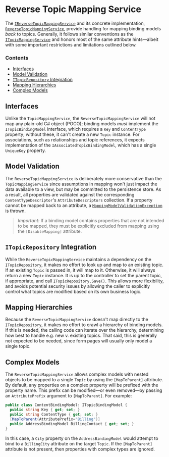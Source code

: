 ﻿# Reverse Topic Mapping Service
The [`IReverseTopicMappingService`](IReverseTopicMappingService.cs) and its concrete implementation, [`ReverseTopicMappingService`](ReverseTopicMappingService.cs), provide handling for mapping binding models _back_ to topics. Generally, it follows similar conventions as the [`ITopicMappingService`](../README.md) and honors most of the same attribute hints—albeit with some important restrictions and limitations outlined below.

### Contents
- [Interfaces](#interfaces)
- [Model Validation](#model-validation)
- [`ITopicRepository` Integration](#itopicrepository-integration)
- [Mapping Hierarchies](#mapping-hierarchies)
- [Complex Models](#complex-models)

## Interfaces
Unlike the `TopicMappingService`, the `ReverseTopicMappingService` will not map any plain-old C# object (POCO); binding models _must_ implement the `ITopicBindingModel` interface, which requires a `Key` and `ContentType` property; without these, it can't create a new `Topic` instance. For associations, such as relationships and topic references, it expects implementation of the `IAssociatedTopicBindingModel`, which has a single `UniqueKey` property.

## Model Validation
The `ReverseTopicMappingService` is deliberately more conservative than the `TopicMappingService` since assumptions in mapping won't just impact the data available to a view, but may be committed to the persistence store. As a result, all properties are validated against the corresponding `ContentTypeDescriptor`'s `AttributeDescriptors` collection. If a property cannot be mapped back to an attribute, a [`MappingModelValidationException`](../MappingModelValidationException.cs) is thrown.

> _Important:_ If a binding model contains properties that are not intended to be mapped, they must be explicitly excluded from mapping using the `[DisableMapping]` attribute.

## `ITopicRepository` Integration
While the `ReverseTopicMappingService` maintains a dependency on the `ITopicRepository`, it makes no effort to look up and map to an existing topic. If an existing `Topic` is passed in, it will map to it. Otherwise, it will always return a new `Topic` instance. It is up to the controller to set the parent topic, if appropriate, and call `ITopicRepository.Save()`. This allows more flexibility, and avoids potential security issues by allowing the caller to explicitly control what topics are modified based on its own business logic.

## Mapping Hierarchies
Because the `ReverseTopicMappingService` doesn't map directly to the `ITopicRepository`, it makes no effort to crawl a hierarchy of binding models. If this is needed, the calling code can iterate over the hierarchy, determining how best to handle e.g. new v. existing topics. That said, this is generally not expected to be needed, since form pages will usually only model a single topic.

## Complex Models
The `ReverseTopicMappingService` allows complex models with nested objects to be mapped to a single `Topic` by using the `[MapToParent]` attribute. By default, any properties on a complex property will be prefixed with the property name. This prefix can be modified—or even removed—by passing an `AttributePrefix` argument to `[MapToParent]`. For example:
```csharp
public class ContentBindingModel: ITopicBindingModel {
  public string Key { get; set; }
  public string ContentType { get; set; }
  [MapToParent(AttributePrefix="Billing")]
  public AddressBindingModel BillingContact { get; set; }
}
```
In this case, a `City` property on the `AddressBindingModel` would attempt to bind to a `BillingCity` attribute on the target `Topic`. If the `[MapToParent]` attribute is not present, then properties with complex types are ignored.